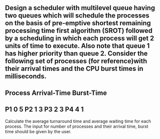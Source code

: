 Design a scheduler with multilevel queue having two queues which will schedule the processes on the basis of  pre-emptive shortest remaining processing time first algorithm (SROT) followed by a scheduling in which each process will get 2 units of time to execute. Also note that queue 1 has higher priority than queue 2.  Consider the following set of processes (for reference)with their arrival times and the CPU burst times in milliseconds.
-------------------------------------
Process  Arrival-Time   Burst-Time
-------------------------------------
P1             0      	       5
P2             1             	 3
P3             2               3
P4             4               1
-------------------------------------
Calculate the average turnaround time and average waiting time for each process. The input for number of processes  and their arrival time, burst time should be given by the user.
